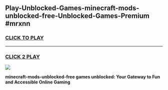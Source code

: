 
## Play-Unblocked-Games-minecraft-mods-unblocked-free-Unblocked-Games-Premium #mrxnn
<h3>
<a href="https://premium.freeplayer.one?title=minecraft-mods-unblocked-free&ref=12M">CLICK TO PLAY</a></h3>
<hr>

<h3>
<a href="https://premium.freeplayer.one?title=minecraft-mods-unblocked-free&ref=12M">CLICK 2 PLAY</a>
  
</h3>

<a href="https://premium.freeplayer.one?title=minecraft-mods-unblocked-free&ref=12M"><img src="https://clearcache.store/games.png"></a>


**minecraft-mods-unblocked-free games unblocked: Your Gateway to Fun and Accessible Online Gaming**

